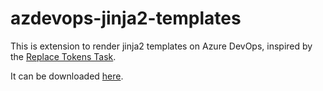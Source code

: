 # azdevops-jinja2-templates

This is extension to render jinja2 templates on Azure DevOps, inspired by the [Replace Tokens Task](https://marketplace.visualstudio.com/items?itemName=qetza.replacetokens).

It can be downloaded [here](https://marketplace.visualstudio.com/items?itemName=biancarosa.render-jinja2-template-task).

